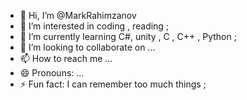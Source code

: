 - 👋 Hi, I’m @MarkRahimzanov
- 👀 I’m interested in coding , reading ;
- 🌱 I’m currently learning C#, unity , C , C++ , Python ; 
- 💞️ I’m looking to collaborate on ...
- 📫 How to reach me ...
- 😄 Pronouns: ...
- ⚡ Fun fact: I can remember too much things ; 

<!---
MarkRahimzanov/MarkRahimzanov is a ✨ special ✨ repository because its `README.md` (this file) appears on your GitHub profile.
You can click the Preview link to take a look at your changes.
--->
